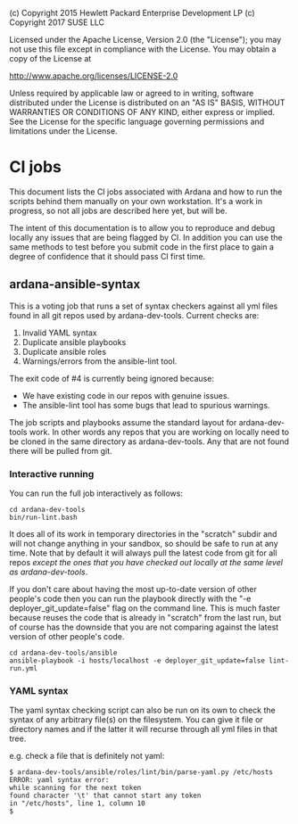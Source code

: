 
(c) Copyright 2015 Hewlett Packard Enterprise Development LP
(c) Copyright 2017 SUSE LLC

Licensed under the Apache License, Version 2.0 (the "License"); you may
not use this file except in compliance with the License. You may obtain
a copy of the License at

http://www.apache.org/licenses/LICENSE-2.0

Unless required by applicable law or agreed to in writing, software
distributed under the License is distributed on an "AS IS" BASIS, WITHOUT
WARRANTIES OR CONDITIONS OF ANY KIND, either express or implied. See the
License for the specific language governing permissions and limitations
under the License.


# CI jobs

This document lists the CI jobs associated with Ardana and how to run the scripts
behind them manually on your own workstation. It's a work in progress, so not
all jobs are described here yet, but will be.

The intent of this documentation is to allow you to reproduce and debug
locally any issues that are being flagged by CI. In addition you can use the
same methods to test before you submit code in the first place to gain a
degree of confidence that it should pass CI first time.

## ardana-ansible-syntax

This is a voting job that runs a set of syntax checkers against all yml files
found in all git repos used by ardana-dev-tools. Current checks are:

1. Invalid YAML syntax
2. Duplicate ansible playbooks
3. Duplicate ansible roles
4. Warnings/errors from the ansible-lint tool.

The exit code of #4 is currently being ignored because:
* We have existing code in our repos with genuine issues.
* The ansible-lint tool has some bugs that lead to spurious warnings.

The job scripts and playbooks assume the standard layout for ardana-dev-tools
work. In other words any repos that you are working on locally need to be
cloned in the same directory as ardana-dev-tools. Any that are not found there
will be pulled from git.

### Interactive running

You can run the full job interactively as follows:

    cd ardana-dev-tools
    bin/run-lint.bash

It does all of its work in temporary directories in the "scratch" subdir and
will not change anything in your sandbox, so should be safe to run at any time.
Note that by default it will always pull the latest code from git for all
repos *except the ones that you have checked out locally at the same level
as ardana-dev-tools*.

If you don't care about having the most up-to-date version of other people's
code then you can run the playbook directly with the "-e deployer_git_update=false"
flag on the command line. This is much faster because reuses the code that is
already in "scratch" from the last run, but of course has the downside that you
are not comparing against the latest version of other people's code.

    cd ardana-dev-tools/ansible
    ansible-playbook -i hosts/localhost -e deployer_git_update=false lint-run.yml

### YAML syntax

The yaml syntax checking script can also be run on its own to check the syntax
of any arbitrary file(s) on the filesystem. You can give it file or directory
names and if the latter it will recurse through all yml files in that tree.

e.g. check a file that is definitely not yaml:

    $ ardana-dev-tools/ansible/roles/lint/bin/parse-yaml.py /etc/hosts
    ERROR: yaml syntax error:
    while scanning for the next token
    found character '\t' that cannot start any token
    in "/etc/hosts", line 1, column 10
    $

